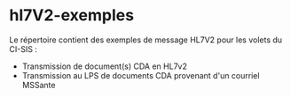 # hl7V2-exemples


Le répertoire  contient des exemples de message HL7V2  pour  les volets du CI-SIS : 

- Transmission de document(s) CDA en HL7v2
- Transmission au LPS de documents CDA provenant d'un courriel MSSante

